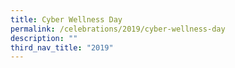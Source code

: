 ```yaml
---
title: Cyber Wellness Day
permalink: /celebrations/2019/cyber-wellness-day
description: ""
third_nav_title: "2019"
---
```

